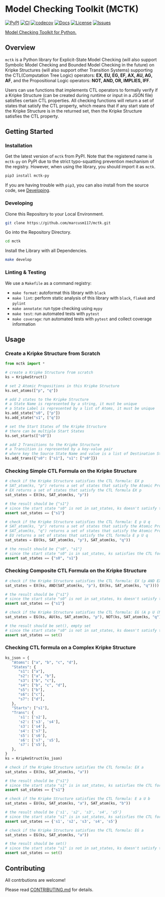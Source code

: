 # Model Checking Toolkit (MCTK)

[![PyPI](https://img.shields.io/pypi/v/mctk-py?color=blue&label=PyPI)](https://pypi.org/project/mctk-py/) [![CI](https://github.com/marcusm117/mctk/workflows/CI/badge.svg?branch=dev)](https://github.com/marcusm117/mctk/actions?query=workflow%3A%22Build+Status%22) [![codecov](https://codecov.io/gh/marcusm117/mctk/branch/dev/graph/badge.svg)](https://codecov.io/gh/marcusm117/mctk) [![Docs](https://github.com/marcusm117/mctk/workflows/Docs/badge.svg?branch=dev)](https://marcusm117.github.io/mctk/) [![License](https://img.shields.io/badge/License-Apache_2.0-green)](https://github.com/marcusm117/mctk/blob/dev/LICENSE) [![Issues](https://img.shields.io/github/issues/marcusm117/FV_mctk?color=red&label=Issues)](https://github.com/marcusm117/mctk/issues)

[Model Checking Toolkit for Python.](https://marcusm117.github.io/mctk/)

## Overview

`mctk` is a Python library for Explicit-State Model Checking (will also support Symbolic Model Checking and Bounded Model Checking in the future) on Kripke Structures (will also support other Transition Systems) supporting the CTL(Computation Tree Logic) operators: **EX, EU, EG, EF, AX, AU, AG, AF**, and the Propositional Logic operators: **NOT, AND, OR, IMPLIES, IFF**.

Users can use functions that implements CTL operators to formally verify if a Kripke Structure (can be created during runtime or input in a JSON file) satisfies certain CTL properties. All checking functions will return a set of states that satisfy the CTL property, which means that if any start state of the Kripke Structure is in the returned set, then the Kripke Structure satisfies the CTL property.

## Getting Started

### Installation

Get the latest version of `mctk` from PyPI. Note that the registered name is `mctk-py` on PyPI due to the strict typo-squatting prevention mechanism of the registry. However, when using the library, you should import it as `mctk`.

   ``` bash
   pip3 install mctk-py
   ```

If you are having trouble with `pip3`, you can also install from the source code, see [Developing](#developing).

### Developing

Clone this Repository to your Local Environment.

   ``` bash
   git clone https://github.com/marcusm117/mctk.git
   ```

Go into the Repository Directory.

   ``` bash
   cd mctk
   ```

Install the Library with all Dependencies.

   ``` bash
   make develop
   ```

### Linting & Testing

We use a `Makefile` as a command registry:

- `make format`: autoformat  this library with `black`
- `make lint`: perform static analysis of this library with `black`, `flake8` and `pylint`
- `make annotate`: run type checking using `mypy`
- `make test`: run automated tests with `pytest`
- `make coverage`: run automated tests with `pytest` and collect coverage information

## Usage

### Create a Kripke Structure from Scratch

``` python
from mctk import *

# create a Kripke Structure from scratch
ks = KripkeStruct()

# set 2 Atomic Propositions in this Kripke Structure
ks.set_atoms(["p", "q"])

# add 2 states to the Kripke Structure
# a State Name is represented by a string, it must be unique
# a State Label is represented by a list of Atoms, it must be unique
ks.add_state("s0", ["p"])
ks.add_state("s1", ["q"])

# set the Start States of the Kripke Structure
# there can be multiple Start States
ks.set_starts(["s0"])

# add 2 Transitions to the Kripke Structure
# a Transition is represented by a key-value pair
# where key the Source State Name and value is a list of Destination State Names
ks.add_trans({"s0": ["s1"], "s1": ["s0"]})
```

### Checking Simple CTL Formula on the Kripke Structure

``` python
# check if the Kripke Structure satisfies the CTL formula: EX p
# SAT_atom(ks, "p") returns a set of states that satisfy the Atomic Proposition p
# EX returns a set of states that satisfy the CTL formula EX p
sat_states = EX(ks, SAT_atom(ks, "p"))

# the result should be {"s1"}
# since the start state "s0" is not in sat_states, ks doesn't satisfy the CTL formula
assert sat_states == {"s1"}

# check if the Kripke Structure satisfies the CTL formula: E p U q
# SAT_atom(ks, "p") returns a set of states that satisfy the Atomic Proposition p
# SAT_atom(ks, "q") returns a set of states that satisfy the Atomic Proposition q
# EU returns a set of states that satisfy the CTL formula E p U q
sat_states = EU(ks, SAT_atom(ks, "p"), SAT_atom(ks, "q"))

# the result should be {"s0", "s1"}
# since the start state "s0" is in sat_states, ks satisfies the CTL formula
assert sat_states == {"s0", "s1"}
```

### Checking Composite CTL Formula on the Kripke Structure

``` python
# check if the Kripke Structure satisfies the CTL formula: EX (p AND EX q)
sat_states = EX(ks, AND(SAT_atom(ks, "p"), EX(ks, SAT_atom(ks, "q"))))

# the result should be {"s1"}
# since the start state "s0" is not in sat_states, ks doesn't satisfy the CTL formula
assert sat_states == {"s1"}

# check if the Kripke Structure satisfies the CTL formula: EG (A p U (NOT q))
sat_states = EG(ks, AU(ks, SAT_atom(ks, "p"), NOT(ks, SAT_atom(ks, "q"))))

# the result should be set(), empty set
# since the start state "s0" is not in sat_states, ks doesn't satisfy the CTL formula
assert sat_states == set()
```

### Checking CTL formula on a Complex Kripke Structure

``` python
ks_json = {
   "Atoms": ["a", "b", "c", "d"],
   "States": {
      "s1": ["a"],
      "s2": ["a", "b"],
      "s3": ["b", "c"],
      "s4": ["b", "c", "d"],
      "s5": ["b"],
      "s6": ["c"],
      "s7": ["d"],
   },
   "Starts": ["s1"],
   "Trans": {
      's1': ['s2'],
      's2': ['s3', 's4'],
      's3': ['s4'],
      's4': ['s7'],
      's5': ['s6'],
      's6': ['s7', 's5'],
      's7': ['s5'],
   },
}
ks = KripkeStruct(ks_json)

# check if the Kripke Structure satisfies the CTL formula: EX a
sat_states = EX(ks, SAT_atom(ks, "a"))

# the result should be {"s1"}
# since the start state "s1" is in sat_states, ks satisfies the CTL formula
assert sat_states == {"s1"}

# check if the Kripke Structure satisfies the CTL formula: E a U b
sat_states = EU(ks, SAT_atom(ks, "a"), SAT_atom(ks, "b"))

# the result should be {'s1', 's2', 's3', 's4', 's5'}
# since the start state "s1" is in sat_states, ks satisfies the CTL formula
assert sat_states == {'s1', 's2', 's3', 's4', 's5'}

# check if the Kripke Structure satisfies the CTL formula: EG a
sat_states = EG(ks, SAT_atom(ks, "a"))

# the result should be set()
# since the start state "s1" is not in sat_states, ks doesn't satisfy the CTL formula
assert sat_states == set()
```

## Contributing

All contrbutions are welcome!

Please read [CONTRIBUTING.md](CONTRIBUTING.md) for details.
